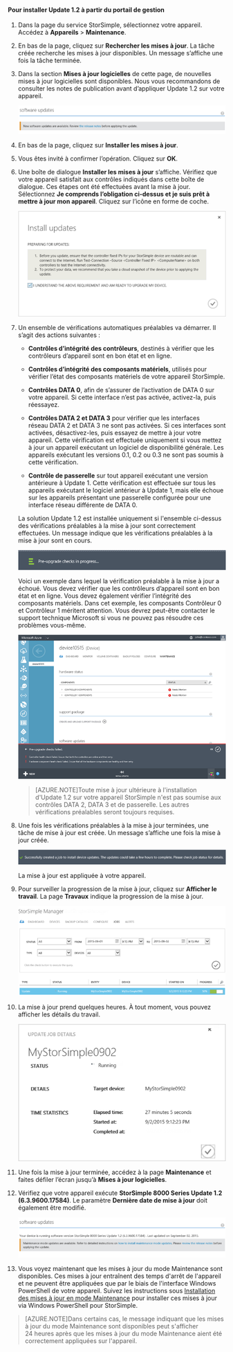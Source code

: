 <!--author=SharS last changed: 9/17/15-->

#### Pour installer Update 1.2 à partir du portail de gestion

1. Dans la page du service StorSimple, sélectionnez votre appareil. Accédez à **Appareils** > **Maintenance**.

2. En bas de la page, cliquez sur **Rechercher les mises à jour**. La tâche créée recherche les mises à jour disponibles. Un message s’affiche une fois la tâche terminée.

3. Dans la section **Mises à jour logicielles** de cette page, de nouvelles mises à jour logicielles sont disponibles. Nous vous recommandons de consulter les notes de publication avant d’appliquer Update 1.2 sur votre appareil.

    ![Installer les mises à jour logicielles](./media/storsimple-install-update-via-portal/InstallUpdate12_11M.png)

4. En bas de la page, cliquez sur **Installer les mises à jour**.

5. Vous êtes invité à confirmer l’opération. Cliquez sur **OK**.

6. Une boîte de dialogue **Installer les mises à jour** s’affiche. Vérifiez que votre appareil satisfait aux contrôles indiqués dans cette boîte de dialogue. Ces étapes ont été effectuées avant la mise à jour. Sélectionnez **Je comprends l’obligation ci-dessus et je suis prêt à mettre à jour mon appareil**. Cliquez sur l’icône en forme de coche.

    ![Message de confirmation](./media/storsimple-install-update-via-portal/InstallUpdate12_2M.png)

7. Un ensemble de vérifications automatiques préalables va démarrer. Il s’agit des actions suivantes :

	- **Contrôles d’intégrité des contrôleurs**, destinés à vérifier que les contrôleurs d’appareil sont en bon état et en ligne.
	
	- **Contrôles d’intégrité des composants matériels**, utilisés pour vérifier l’état des composants matériels de votre appareil StorSimple.
	
	- **Contrôles DATA 0**, afin de s’assurer de l’activation de DATA 0 sur votre appareil. Si cette interface n’est pas activée, activez-la, puis réessayez.
	
	- **Contrôles DATA 2 et DATA 3** pour vérifier que les interfaces réseau DATA 2 et DATA 3 ne sont pas activées. Si ces interfaces sont activées, désactivez-les, puis essayez de mettre à jour votre appareil. Cette vérification est effectuée uniquement si vous mettez à jour un appareil exécutant un logiciel de disponibilité générale. Les appareils exécutant les versions 0.1, 0.2 ou 0.3 ne sont pas soumis à cette vérification.
	
	- **Contrôle de passerelle** sur tout appareil exécutant une version antérieure à Update 1. Cette vérification est effectuée sur tous les appareils exécutant le logiciel antérieur à Update 1, mais elle échoue sur les appareils présentant une passerelle configurée pour une interface réseau différente de DATA 0.
 
	La solution Update 1.2 est installée uniquement si l'ensemble ci-dessus des vérifications préalables à la mise à jour sont correctement effectuées. Un message indique que les vérifications préalables à la mise à jour sont en cours.
  
    ![Notification de la vérification préalable](./media/storsimple-install-update-via-portal/InstallUpdate12_3M.png)

    Voici un exemple dans lequel la vérification préalable à la mise à jour a échoué. Vous devez vérifier que les contrôleurs d’appareil sont en bon état et en ligne. Vous devez également vérifier l’intégrité des composants matériels. Dans cet exemple, les composants Contrôleur 0 et Contrôleur 1 méritent attention. Vous devrez peut-être contacter le support technique Microsoft si vous ne pouvez pas résoudre ces problèmes vous-même.

   	 ![Échec de la vérification préalable](./media/storsimple-install-update-via-portal/HCS_PreUpgradeChecksFailed-include.png)

	> [AZURE.NOTE]Toute mise à jour ultérieure à l'installation d'Update 1.2 sur votre appareil StorSimple n'est pas soumise aux contrôles DATA 2, DATA 3 et de passerelle. Les autres vérifications préalables seront toujours requises.


8. Une fois les vérifications préalables à la mise à jour terminées, une tâche de mise à jour est créée. Un message s’affiche une fois la mise à jour créée.
 
    ![Création de la tâche de mise à jour](./media/storsimple-install-update-via-portal/InstallUpdate12_44M.png)

    La mise à jour est appliquée à votre appareil.
 
9. Pour surveiller la progression de la mise à jour, cliquez sur **Afficher le travail**. La page **Travaux** indique la progression de la mise à jour.

    ![Progression de la tâche de mise à jour](./media/storsimple-install-update-via-portal/InstallUpdate12_5M.png)

10. La mise à jour prend quelques heures. À tout moment, vous pouvez afficher les détails du travail.

    ![Détails de la tâche de mise à jour](./media/storsimple-install-update-via-portal/InstallUpdate12_6M.png)

11. Une fois la mise à jour terminée, accédez à la page **Maintenance** et faites défiler l’écran jusqu’à **Mises à jour logicielles**.

12. Vérifiez que votre appareil exécute **StorSimple 8000 Series Update 1.2 (6.3.9600.17584)**. Le paramètre **Dernière date de mise à jour** doit également être modifié.

    ![Page Maintenance](./media/storsimple-install-update-via-portal/InstallUpdate12_10M.png)

13. Vous voyez maintenant que les mises à jour du mode Maintenance sont disponibles. Ces mises à jour entraînent des temps d'arrêt de l'appareil et ne peuvent être appliquées que par le biais de l'interface Windows PowerShell de votre appareil. Suivez les instructions sous [Installation des mises à jour en mode Maintenance](storsimple-update-device.md#install-maintenance-mode-updates-via-windows-powershell-for-storsimple) pour installer ces mises à jour via Windows PowerShell pour StorSimple.

> [AZURE.NOTE]Dans certains cas, le message indiquant que les mises à jour du mode Maintenance sont disponibles peut s'afficher 24 heures après que les mises à jour du mode Maintenance aient été correctement appliquées sur l'appareil.

<!---HONumber=Sept15_HO4-->